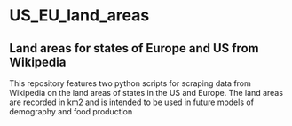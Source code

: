 # US_EU_land_areas
## Land areas for states of Europe and US from Wikipedia
This repository features two python scripts for scraping data from Wikipedia on the land areas of states in the US and Europe.  The land areas are recorded in km2 and is intended to be used in future models of demography and food production
